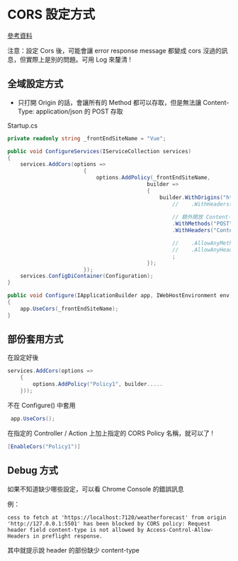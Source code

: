 # CORS 設定方式

[參考資料](https://docs.microsoft.com/zh-tw/aspnet/core/security/cors)

注意：設定 Cors 後，可能會讓 error response message 都變成 cors 沒過的訊息，但實際上是別的問題。可用 Log 來釐清 !

## 全域設定方式

- 只打開 Origin 的話，會讓所有的 Method 都可以存取，但是無法讓 Content-Type: application/json 的 POST 存取

Startup.cs

```csharp
private readonly string _frontEndSiteName = "Vue";

public void ConfigureServices(IServiceCollection services)
{
    services.AddCors(options =>
                        {
                            options.AddPolicy(_frontEndSiteName,
                                            builder =>
                                            {
                                                builder.WithOrigins("http://localhost:8080")
                                                    //    .WithHeaders("Content-Type");
                                                    
                                                    // 額外開放 Content-Type: application/json 的 POST 存取
                                                    .WithMethods("POST")
                                                    .WithHeaders("Content-Type")      // 實際上無法只開放 Content-Type: application/json，只能開放全部

                                                    //    .AllowAnyMethod()
                                                    //    .AllowAnyHeader()
                                                    ;
                                            });
                        });
    services.ConfigDiContainer(Configuration);
}

public void Configure(IApplicationBuilder app, IWebHostEnvironment env)
{
    app.UseCors(_frontEndSiteName);
}
```




## 部份套用方式

在設定好後

```csharp
services.AddCors(options =>
    {
        options.AddPolicy("Policy1", builder.....
    }));
```

不在 Configure() 中套用

```csharp
 app.UseCors();
```

在指定的 Controller / Action 上加上指定的 CORS Policy 名稱，就可以了 !

```csharp
[EnableCors("Policy1")]
```




## Debug 方式

如果不知道缺少哪些設定，可以看 Chrome Console 的錯誤訊息

例：

```
cess to fetch at 'https://localhost:7120/weatherforecast' from origin 'http://127.0.0.1:5501' has been blocked by CORS policy: Request header field content-type is not allowed by Access-Control-Allow-Headers in preflight response.
```

其中就提示說 header 的部份缺少 content-type